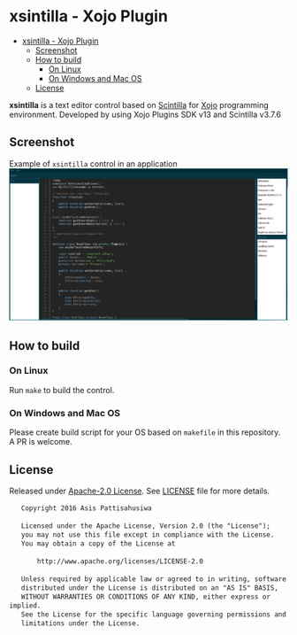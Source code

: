 # xsintilla - Xojo Plugin


- [xsintilla - Xojo Plugin](#xsintilla---xojo-plugin)
  - [Screenshot](#screenshot)
  - [How to build](#how-to-build)
    - [On Linux](#on-linux)
    - [On Windows and Mac OS](#on-windows-and-mac-os)
  - [License](#license)

**xsintilla** is a text editor control based on [Scintilla](https://www.scintilla.org/) for [Xojo](https://xojo.com/) programming environment.
Developed by using Xojo Plugins SDK v13 and Scintilla v3.7.6


## Screenshot
Example of `xsintilla` control in an application
![screenshot](./screenshot.png)

## How to build
### On Linux
  Run `make` to build the control.

### On Windows and Mac OS
  Please create build script for your OS based on `makefile` in this repository.
  A PR is welcome.

## License
Released under [Apache-2.0 License](https://opensource.org/licenses/Apache-2.0). See [LICENSE](https://github.com/pattisahusiwa/xsintilla/blob/master/LICENSE) file for more details.

````
   Copyright 2016 Asis Pattisahusiwa

   Licensed under the Apache License, Version 2.0 (the "License");
   you may not use this file except in compliance with the License.
   You may obtain a copy of the License at

       http://www.apache.org/licenses/LICENSE-2.0

   Unless required by applicable law or agreed to in writing, software
   distributed under the License is distributed on an "AS IS" BASIS,
   WITHOUT WARRANTIES OR CONDITIONS OF ANY KIND, either express or implied.
   See the License for the specific language governing permissions and
   limitations under the License.
````
